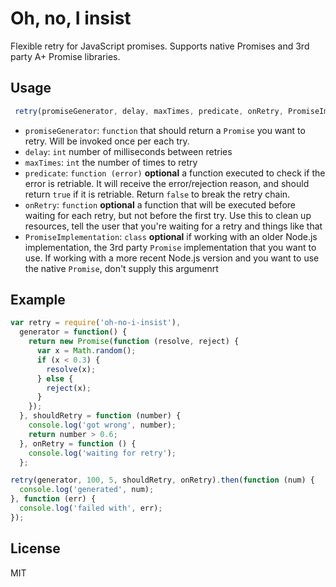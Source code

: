 # Oh, no, I insist

Flexible retry for JavaScript promises. Supports native Promises and 3rd party A+ Promise libraries.

## Usage

```javascript
 retry(promiseGenerator, delay, maxTimes, predicate, onRetry, PromiseImplementation)
```

* `promiseGenerator`: `function` that should return a `Promise` you want to retry. Will be invoked once per each try.
* `delay`: `int` number of milliseconds between retries
* `maxTimes`: `int` the number of times to retry 
* `predicate`: `function (error)` __optional__ a function executed to check if the error is retriable. It will receive the error/rejection reason, and should return `true` if it is retriable. Return `false` to break the retry chain.
* `onRetry`: `function` __optional__ a function that will be executed before waiting for each retry, but not before the first try. Use this to clean up resources, tell the user that you're waiting for a retry and things like that
* `PromiseImplementation`: `class` __optional__ if working with an older Node.js implementation, the 3rd party `Promise` implementation that you want to use. If working with a more recent Node.js version and you want to use the native `Promise`, don't supply this argumenrt

## Example

```javascript
var retry = require('oh-no-i-insist'),
  generator = function() { 
    return new Promise(function (resolve, reject) { 
      var x = Math.random();
      if (x < 0.3) { 
        resolve(x);
      } else {
        reject(x);
      } 
    }); 
  }, shouldRetry = function (number) {
    console.log('got wrong', number);
    return number > 0.6;
  }, onRetry = function () {
    console.log('waiting for retry');
  };

retry(generator, 100, 5, shouldRetry, onRetry).then(function (num) {
  console.log('generated', num);
}, function (err) {
  console.log('failed with', err);
});
```

## License

MIT
